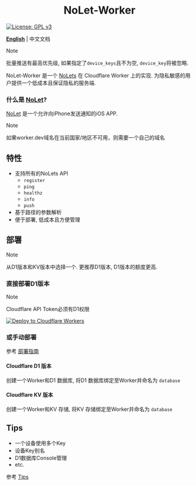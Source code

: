 <p align="center">
    <h1 align="center">NoLet-Worker</h1>
</p>

[![License: GPL v3](https://img.shields.io/badge/License-GPLv3-blue.svg)](https://www.gnu.org/licenses/gpl-3.0)

**[English](README.md)** | 中文文档

<!-- > [!CAUTION]
> Cloudflare Dashboard 目前(2024-07-27)存在Bug, 部署和变量编辑不可用, 在Cloudflare修复该问题之前请勿进行任何操作, 如果需要部署请使用wrangler. -->

<!-- > [!NOTE]
> Device token可能发生变化, 之前使用多Key或Key别名的方法可能会失效, 如有多Key使用需要参考[Tips](doc/tips.zh.md). -->

> [!NOTE]
> 批量推送有最高优先级, 如果指定了`device_keys`且不为空, `device_key`将被忽略.

<!-- > [!CAUTION]
> 对于D1 Alpha用户： 在2024-08-01之后， D1 Alpha数据库将停止接受SQL查询，需要使用新的D1数据库，参考[迁移指南](https://developers.cloudflare.com/d1/platform/alpha-migration/) -->

NoLet-Worker 是一个 [NoLets](https://github.com/sunvc/NoLets) 在 Cloudflare Worker 上的实现. 为隐私敏感的用户提供一个低成本且保证隐私的服务端.

### 什么是 [NoLet](https://github.com/sunvc/NoLet)?
[NoLet](https://github.com/sunvc/NoLet) 是一个允许向iPhone发送通知的iOS APP.

> [!NOTE]
> 如果worker.dev域名在当前国家/地区不可用，则需要一个自己的域名

## 特性
- 支持所有的NoLets API
    - `register`
    - `ping`
    - `healthz`
    - `info`
    - `push`
- 基于路径的参数解析
- 便于部署, 低成本且方便管理

## 部署

> [!NOTE]
> 从D1版本和KV版本中选择一个. 更推荐D1版本, D1版本的额度更高.

<!-- > [!CAUTION]
> 当Cloudfalre D1不再Beta后, KV版本的Database部分可能停止维护. -->

### 直接部署D1版本

> [!NOTE]
> Cloudflare API Token必须有D1权限

[![Deploy to Cloudflare Workers](https://deploy.workers.cloudflare.com/button)](https://deploy.workers.cloudflare.com/?url=https://github.com/sunvc/nolet-worker)

### 或手动部署

参考 [部署指南](doc/setup_guide.zh.md)

#### Cloudflare D1 版本

创建一个Worker和D1 数据库, 将D1 数据库绑定至Worker并命名为 `database`

#### Cloudflare KV 版本

创建一个Worker和KV 存储, 将KV 存储绑定至Worker并命名为 `database`

## Tips

- 一个设备使用多个Key
- 设备Key别名
- D1数据库Console管理
- etc.

参考 [Tips](doc/tips.zh.md)
